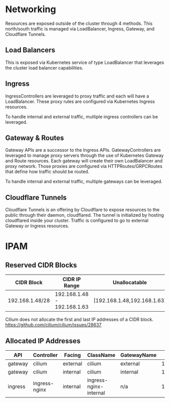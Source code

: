 # Networking
Resources are exposed outside of the cluster through 4 methods.  This north/south traffic is managed via LoadBalancer, Ingress, Gateway, and Cloudflare Tunnels.

## Load Balancers
This is exposed via Kubernetes service of type LoadBalancer that leverages the cluster load balancer capabilities.

## Ingress
IngressControllers are leveraged to proxy traffic and each will have a LoadBalancer.  These proxy rules are configured via Kubernetes Ingress resources.

To handle internal and external traffic, multiple ingress controllers can be leveraged.

## Gateway & Routes
Gateway APIs are a successor to the Ingress APIs.  GatewayControllers are leveraged to manage proxy servers through the use of Kubernetes Gateway and Route resources.  Each gateway will create their own LoadBalancer and proxy network. Those proxies are configured via HTTPRoutes/GRPCRoutes that define how traffic should be routed.

To handle internal and external traffic, multiple gateways can be leveraged.

## Cloudflare Tunnels
Cloudflare Tunnels is an offering by Cloudflare to expose resources to the public through their daemon, cloudflared.  The tunnel is initialized by hosting cloudflared inside your cluster. Traffic is configured to go to external Gateway or Ingress resources.


# IPAM
## Reserved CIDR Blocks
| CIDR Block      | CIDR IP Range               | Unallocatable               | Usable |
|-----------------|-----------------------------|-----------------------------|--------|
| 192.168.1.48/28 | 192.168.1.48 - 192.168.1.63 | [192.168.1.48,192.168.1.63] | 14     |

Cilium does not allocate the first and last IP addresses of a CIDR block.  https://github.com/cilium/cilium/issues/28637 

## Allocated IP Addresses
| API           | Controller | Facing                 | ClassName   | GatewayName  | IPAddress |
| ------- | ------------- | -------- | ---------------------- | ----------- | ------------ |
| gateway        | cilium                     | external         | cilium                                       | external               | 192.168.1.49             |
| gateway        | cilium                     | internal         | cilium                                       | internal               | 192.168.1.50             |
| ingress        | ingress-nginx              | internal         | ingress-nginx-internal                       | n/a                    | 192.168.1.52             |